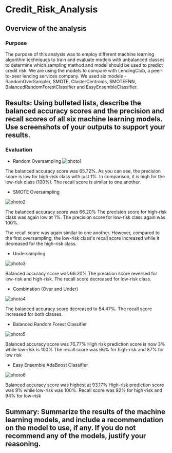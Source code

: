 # Credit_Risk_Analysis

## Overview of the analysis

### Purpose

The purpose of this analysis was to employ different machine learning algorithm techniques to train and evaluate models with unbalanced classes to determine which sampling method and model should be used to predict credit risk. We are using the models to compare with LendingClub, a peer-to-peer lending services company. We used six models - RandomOverSampler, SMOTE, ClusterCentroids, SMOTEENN, BalancedRandomForestClassifier and EasyEnsembleClassifier.


## Results: Using bulleted lists, describe the balanced accuracy scores and the precision and recall scores of all six machine learning models. Use screenshots of your outputs to support your results.

### Evaluation 

- Random Oversampling
![photo1](https://user-images.githubusercontent.com/102992388/198415255-ff4b063d-35ef-4767-a536-21c6a6e90ca7.png)

The balanced accuracy score was 65.72%.
As you can see, the precision score is low for high-risk class with just 1%. In comparison, it is high for the low-risk class (100%). 
The recall score  is similar to one another.

- SMOTE Oversampling

![photo2](https://user-images.githubusercontent.com/102992388/198415611-95ad155f-3975-4305-a671-80b7fab0c0bf.png)

The balanced accuracy score was 66.20%
The precision score for high-risk class was again low at 1%. The precision score for low-risk class again was 100%.

The recall score was again similar to one another. However, compared to the first oversampling, the low-risk class's recall score increased while it decreased for the high-risk class.

- Undersampling

![photo3](https://user-images.githubusercontent.com/102992388/198415930-9c9a1366-76ae-4c25-98e0-713b8a6bac8c.png)

Balanced accuracy score was 66.20%
The precision score reversed for low-risk and high-risk. 
The recall score decreased for low-risk class. 

- Combination (Over and Under)

![photo4](https://user-images.githubusercontent.com/102992388/198416333-1d9a4c2e-bcfc-4bbd-86e8-f170341122e3.png)

The balanced accuracy score decreased to 54.47%. The recall score increased for both classes.

- Balanced Random Forest Classifier

![photo5](https://user-images.githubusercontent.com/102992388/198416497-514842c6-9b78-443d-878f-29ae257e771b.png)

Balanced accuracy score was 76.77%
High risk prediction score is now 3% while low-risk is 100%
The recall score was 66% for high-risk and 87% for low risk

- Easy Ensemble AdaBoost Classifier

![photo6](https://user-images.githubusercontent.com/102992388/198416643-db4ceb64-d556-4357-b51b-b4cf9594048a.png)

Balanced accuracy score was highest at 93.17%
High-risk prediction score was 9% while low-risk was 100%. Recall score was 92% for high-risk and 94% for low-risk

### 

## Summary: Summarize the results of the machine learning models, and include a recommendation on the model to use, if any. If you do not recommend any of the models, justify your reasoning.

### 
